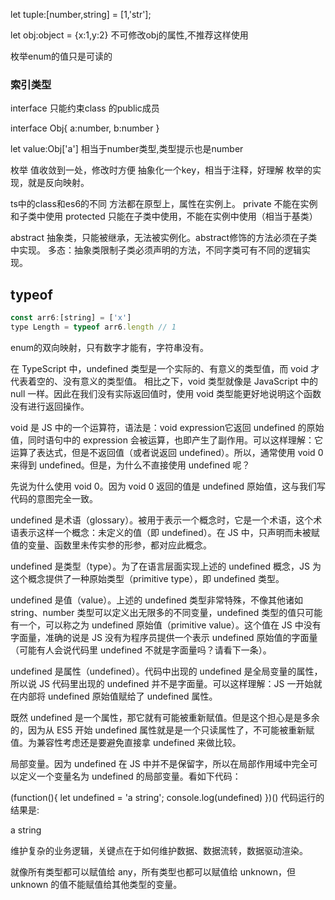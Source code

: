 <!-- 元组 -->
let tuple:[number,string] = [1,'str'];

let obj:object = {x:1,y:2}
不可修改obj的属性,不推荐这样使用

枚举enum的值只是可读的
### 索引类型

interface 只能约束class 的public成员

interface Obj{
  a:number,
  b:number
}

let value:Obj['a']   相当于number类型,类型提示也是number

枚举
值收敛到一处，修改时方便
抽象化一个key，相当于注释，好理解
枚举的实现，就是反向映射。

ts中的class和es6的不同
方法都在原型上，属性在实例上。
private 不能在实例和子类中使用
protected 只能在子类中使用，不能在实例中使用（相当于基类）

abstract 抽象类，只能被继承，无法被实例化。abstract修饰的方法必须在子类中实现。
多态：抽象类限制子类必须声明的方法，不同字类可有不同的逻辑实现。


## typeof
```js
const arr6:[string] = ['x']
type Length = typeof arr6.length // 1
```

enum的双向映射，只有数字才能有，字符串没有。

在 TypeScript 中，undefined 类型是一个实际的、有意义的类型值，而 void 才代表着空的、没有意义的类型值。 相比之下，void 类型就像是 JavaScript 中的 null 一样。因此在我们没有实际返回值时，使用 void 类型能更好地说明这个函数没有进行返回操作。

void 是 JS 中的一个运算符，语法是：void expression它返回 undefined 的原始值，同时语句中的 expression 会被运算，也即产生了副作用。可以这样理解：它运算了表达式，但是不返回值（或者说返回 undefined）。所以，通常使用 void 0 来得到 undefined。但是，为什么不直接使用 undefined 呢？

先说为什么使用 void 0。因为 void 0 返回的值是 undefined 原始值，这与我们写代码的意图完全一致。



undefined 是术语（glossary）。被用于表示一个概念时，它是一个术语，这个术语表示这样一个概念：未定义的值（即 undefined）。在 JS 中，只声明而未被赋值的变量、函数里未传实参的形参，都对应此概念。

undefined 是类型（type）。为了在语言层面实现上述的 undefined 概念，JS 为这个概念提供了一种原始类型（primitive type），即 undefined 类型。

undefined 是值（value）。上述的 undefined 类型非常特殊，不像其他诸如 string、number 类型可以定义出无限多的不同变量，undefined 类型的值只可能有一个，可以称之为 undefined 原始值（primitive value）。这个值在 JS 中没有字面量，准确的说是 JS 没有为程序员提供一个表示 undefined 原始值的字面量（可能有人会说代码里 undefined 不就是字面量吗？请看下一条）。

undefined 是属性（undefined）。代码中出现的  undefined 是全局变量的属性，所以说 JS 代码里出现的 undefined 并不是字面量。可以这样理解：JS 一开始就在内部将 undefined 原始值赋给了 undefined 属性。

既然 undefined 是一个属性，那它就有可能被重新赋值。但是这个担心是是多余的，因为从 ES5 开始 undefined 属性就是是一个只读属性了，不可能被重新赋值。为兼容性考虑还是要避免直接拿 undefined 来做比较。


局部变量。因为 undefined 在 JS 中并不是保留字，所以在局部作用域中完全可以定义一个变量名为 undefined 的局部变量。看如下代码：

(function(){
 let undefined = 'a string';
 console.log(undefined)
})()
代码运行的结果是:

a string


维护复杂的业务逻辑，关键点在于如何维护数据、数据流转，数据驱动渲染。

就像所有类型都可以赋值给 any，所有类型也都可以赋值给 unknown，但unknown 的值不能赋值给其他类型的变量。




